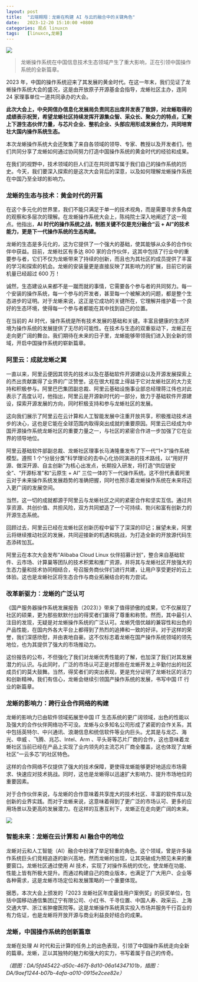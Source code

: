 ```yaml
---
layout: post
title:	"云端翱翔：龙蜥在构建 AI 与云的融合中的关键角色"
date:	2023-12-20 15:10:00 +0800 
categories:	观点 linuxcn 
tags:	[linuxcn,龙蜥]
---
```



![](/Asserts/Images//attachment/album/202312/20/151045kbnpbpnnaa736pb5.jpg)



> 
> 龙蜥操作系统在中国信息技术生态领域产生了重大影响，正在引领中国操作系统的全新篇章。
> 
> 
> 


2023 年，中国的操作系统迎来了其发展的黄金时代。在这一年末，我们见证了龙蜥操作系统大会的盛况，这是由开放原子开源基金会指导，龙蜥社区主办，连同 24 家理事单位一道共同承办的大会。


**此次大会上，中央网信办信息化发展局负责同志出席并发表了致辞，对龙蜥取得的成绩表示祝贺，希望龙蜥社区持续发挥开源集众智、采众长、聚众力的特点，汇聚上下游生态伙伴力量，与芯片企业、整机企业、头部应用形成发展合力，共同培育壮大国内操作系统生态。**


本次龙蜥操作系统大会还聚集了来自各领域的领导、专家、教授以及开发者们，他们共同分享了龙蜥如何通过协同努力打造中国操作系统的黄金时代的经验和成果。


在我们的视野中，技术领域的巨人们正在共同谱写属于我们自己的操作系统的历史。今天，我们要深入探索的是这次大会背后的深意，以及如何理解龙蜥操作系统在中国乃至全球的影响力。


### 龙蜥的生态与技术：黄金时代的开篇


在这个多元化的世界里，我们不能只满足于单一的技术视角，而是需要寻求多角度的观察和多层次的理解。在龙蜥操作系统大会上，陈纯院士深入地阐述了这一观点。他指出，**AI 时代的操作系统之战，制胜关键不仅是充分融合“云 + AI”的技术能力，更是下一代操作系统的生态构建。**


龙蜥的生态是多元化的，这为它提供了一个强大的基础，使其能够从众多的合作伙伴中获益。目前，龙蜥社区有多达 800 家的合作伙伴，这其中包括了行业中的重要参与者，它们不仅为龙蜥带来了持续的创新，而且也为其社区的成员提供了丰富的学习和探索的机会。龙蜥的安装量更是直接反映了其影响力的扩展，目前它的装机量已经超过 600 万！


诚然，生态建设从来都不是一蹴而就的事情，它需要各个参与者的共同努力。每一个安装的操作系统，每一个参与的开发者，甚至每一个被解决的问题，都是整个生态进步的证明。对于龙蜥来说，这正是它成功的关键所在，它理解并维护着一个良好的生态环境，使得每一个参与者都能在其中找到自己的位置。


在当前的 AI 时代，操作系统是所有技术发展的基础和关键。丰富且健康的生态环境为操作系统的发展提供了无尽的可能性。在技术与生态的双重驱动下，龙蜥正在走向更广阔的舞台。我们期待在未来的日子里，龙蜥能够带领我们进入到全新的领域，开启中国操作系统的崭新篇章。


### 阿里云：成就龙蜥之翼


一直以来，阿里云便因其领先的技术以及在基础软件开源建设以及开源发展探索上的杰出贡献赢得了业界的广泛赞誉。这在很大程度上得益于它对龙蜥社区的大力支持和积极参与。阿里巴巴集团副总裁、阿里云基础设施事业部总经理蒋江伟也对此表示了高度认可，他指出，阿里云是开源新时代的一部分，致力于基础软件开源建设，探索开源发展的方向，同时积极支持和参与龙蜥社区的发展。


这向我们展示了阿里云在云计算和人工智能发展中注重开放共享，积极推动技术进步的决心，这也是它能在全球范围内取得突出成就的重要原因。阿里云已经成为中国开源操作系统龙蜥社区的重要力量之一，与社区的紧密合作进一步加强了它在业界的领导地位。


阿里云基础软件部副总裁、龙蜥社区理事长马涛隆重发布了下一代“1+3”操作系统模型。遵照 1 个“分层分类”科学理论的去中心化协同演进的技术路线，以“用好开源、做深开源、自主创新”为核心出发点，长期投入研发，将打造“供应链安全”、“开源标准”和“云原生 + AI” 三位一体的下一代操作系统。这不但代表着阿里云对于未来操作系统发展趋势的准确把握，同时也预示着龙蜥操作系统在未来将迈入更广阔的发展空间。


当然，这一切的成就都源于阿里云与龙蜥社区之间的紧密合作和坚实互信。通过共享资源、共创价值、共担风险，双方共同塑造了一个可持续、勃兴和富有创新力的开源生态系统。


回顾过去，阿里云已经在龙蜥社区创新历程中留下了深深的印记；展望未来，阿里云将继续推动社区的发展，共同迎接新的机遇和挑战，为打造全新的开放源代码生态添砖加瓦。


阿里云在本次大会发布“Alibaba Cloud Linux 伙伴招募计划”，整合来自基础软件、云市场、计算巢等团队的技术积累和推广资源，并将其与龙蜥社区开放强大的生态力量和技术协同相结合，号召服务商伙伴们进行共建，让用户享受更好的云上体验。这也是龙蜥社区将生态合作与商业拓展结合的有力尝试。


### 改革新驱力：龙蜥的广泛认可


《国产服务器操作系统发展报告（2023）》带来了值得骄傲的成果，它不仅展现了社区的硕果，更为那些默默付出的得奖者们赢得了尊重和称赞。然而，其中最引人注目的发现，无疑是对龙蜥操作系统的广泛认可。龙蜥凭借优越的兼容性和出色的产品性能，在国内外各大平台上都得到了热烈的追捧和一致的好评。对于这样的荣誉，我们深感欣慰，并由衷地自豪。这不仅标志着龙蜥在国产操作系统领域的领先地位，也为其提供了强大的市场推动力。


这份报告的公布，不但强化了我们对龙蜥优秀性能的了解，也加深了我们对其发展潜力的认识。与此同时，广泛的市场认可正是对那些在龙蜥开发上辛勤付出的社区成员们的莫大鼓舞。当然，得奖者们的突出表现，更是充分证明了龙蜥社区的活力和创新精神。我们有信心，龙蜥会继续引领国产操作系统的发展，书写中国 IT 行业的新篇章。


### 龙蜥的影响力：跨行业合作网络的构建


龙蜥的影响力已由软件领域拓展至中国 IT 生态系统的更广阔领域，出色的性能以及强大的合作伙伴网络功不可没。龙蜥与众多知名公司形成了紧密的合作关系，其中包括英特尔、中兴通讯、浪潮信息和统信软件等业内巨头。尤其是与龙芯、海光、申威 、飞腾、兆芯、Intel、Arm 、平头哥等芯片厂商的合作，这也意味着龙蜥社区当前已经在产品上实现了业内领先的主流芯片厂商全覆盖，这也体现了龙蜥社区“一云多芯”的社区特色。


这样的合作网络不仅提供了强大的技术保障，更使得龙蜥能够更好地适应市场需求、快速应对技术挑战。同时，这也是龙蜥得以迅速扩大影响力、提升市场地位的重要因素。


对于合作伙伴来说，与龙蜥的合作意味着共享庞大的技术社区、丰富的软件库以及创新的业界实践。而对于龙蜥来说，这意味着得到了更广泛的市场认可、更多的应用场景以及更高的发展潜力。在这样的互惠互利下，龙蜥正在走向更广阔的未来。


![](/Asserts/Images//attachment/album/202312/20/151254ulv88rzzuzt46pea.jpg)


### 智能未来：龙蜥在云计算和 AI 融合中的地位


龙蜥对云和人工智能（AI）融合中扮演了举足轻重的角色。这个领域，曾是许多操作系统巨头们竞相追逐的新兴高地，然而龙蜥的出现，让其突破成为预见未来的重要窗口。龙蜥社区通过使用 AI 技术，实现了对操作系统的优化，使龙蜥在功能、性能上皆有所极大提升。而通过构建自己的商业版本，也满足了广大用户、企业等各种需求，这是龙蜥市场定位和发展策略的一个重要体现。


据悉，本次大会上颁发的「2023 龙蜥社区年度最佳用户案例奖」的获奖单位，包括中国移动通信集团辽宁有限公司、小红书、千寻位置、中国人寿、政采云、上海交通大学、浙江省肿瘤医院等。这是龙蜥操作系统真实投入市场并服务千行百业的有力佐证，也是龙蜥将开放开源与商业利益良好结合的成果。


### 龙蜥，中国操作系统的创新篇章


龙蜥在处理 AI 时代和云计算的任务上的出色表现，引领了中国操作系统走向全新的篇章。龙蜥，正以其独特的魅力和强大的实力，书写着属于自己的传奇。


*（题图：DA/5fd45422-d50c-467f-8d10-06a14347101b，插图：DA/9aef1244-b07b-4afa-a010-0915e2cee82e）*
